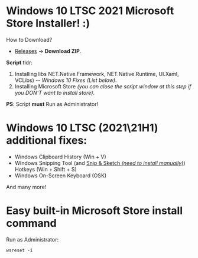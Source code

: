 # Windows 10 LTSC 2021 Microsoft Store Installer! :)

How to Download?
* [Releases](https://github.com/ishad0w-pub/microsoft-windows-10-ltsc-2021-microsoft-store/releases) -> __Download ZIP__.

__Script__ tldr:
1. Installing libs NET.Native.Framework, NET.Native.Runtime, UI.Xaml, VCLibs) -- *Windows 10 Fixes (List below)*.
3. Installing Microsoft Store *(you can close the script window at this step if you DON'T want to install store)*.

__PS__: Script __must__ Run as Administrator!

# Windows 10 LTSC (2021\21H1) __additional__ fixes:

* Windows Clipboard History (Win + V)
* WIndows Snipping Tool (and [Snip & Sketch *(need to install manually)*](https://www.microsoft.com/en-us/p/snip-sketch/9mz95kl8mr0l)) Hotkeys (Win + Shift + S)
* Windows On-Screen Keyboard (OSK)

And many more!

# Easy built-in Microsoft Store install command

Run as Administrator:
```
wsreset -i
```

